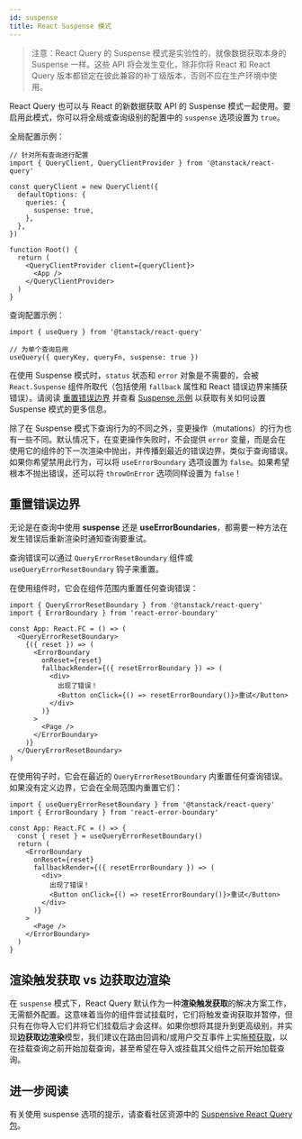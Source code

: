 ```yaml
---
id: suspense
title: React Suspense 模式
---
```


> 注意：React Query 的 Suspense 模式是实验性的，就像数据获取本身的 Suspense 一样。这些 API 将会发生变化，除非你将 React 和 React Query 版本都锁定在彼此兼容的补丁级版本，否则不应在生产环境中使用。

React Query 也可以与 React 的新数据获取 API 的 Suspense 模式一起使用。要启用此模式，你可以将全局或查询级别的配置中的 `suspense` 选项设置为 `true`。

全局配置示例：

```tsx
// 针对所有查询进行配置
import { QueryClient, QueryClientProvider } from '@tanstack/react-query'

const queryClient = new QueryClient({
  defaultOptions: {
    queries: {
      suspense: true,
    },
  },
})

function Root() {
  return (
    <QueryClientProvider client={queryClient}>
      <App />
    </QueryClientProvider>
  )
}
```

查询配置示例：

```tsx
import { useQuery } from '@tanstack/react-query'

// 为单个查询启用
useQuery({ queryKey, queryFn, suspense: true })
```

在使用 Suspense 模式时，`status` 状态和 `error` 对象是不需要的，会被 `React.Suspense` 组件所取代（包括使用 `fallback` 属性和 React 错误边界来捕获错误）。请阅读 [重置错误边界](#resetting-error-boundaries) 并查看 [Suspense 示例](https://codesandbox.io/s/github/tannerlinsley/react-query/tree/main/examples/react/suspense) 以获取有关如何设置 Suspense 模式的更多信息。

除了在 Suspense 模式下查询行为的不同之外，变更操作（mutations）的行为也有一些不同。默认情况下，在变更操作失败时，不会提供 `error` 变量，而是会在使用它的组件的下一次渲染中抛出，并传播到最近的错误边界，类似于查询错误。如果你希望禁用此行为，可以将 `useErrorBoundary` 选项设置为 `false`。如果希望根本不抛出错误，还可以将 `throwOnError` 选项同样设置为 `false`！

## 重置错误边界

无论是在查询中使用 **suspense** 还是 **useErrorBoundaries**，都需要一种方法在发生错误后重新渲染时通知查询要重试。

查询错误可以通过 `QueryErrorResetBoundary` 组件或 `useQueryErrorResetBoundary` 钩子来重置。

在使用组件时，它会在组件范围内重置任何查询错误：

```tsx
import { QueryErrorResetBoundary } from '@tanstack/react-query'
import { ErrorBoundary } from 'react-error-boundary'

const App: React.FC = () => (
  <QueryErrorResetBoundary>
    {({ reset }) => (
      <ErrorBoundary
        onReset={reset}
        fallbackRender={({ resetErrorBoundary }) => (
          <div>
            出现了错误！
            <Button onClick={() => resetErrorBoundary()}>重试</Button>
          </div>
        )}
      >
        <Page />
      </ErrorBoundary>
    )}
  </QueryErrorResetBoundary>
)
```

在使用钩子时，它会在最近的 `QueryErrorResetBoundary` 内重置任何查询错误。如果没有定义边界，它会在全局范围内重置它们：

```tsx
import { useQueryErrorResetBoundary } from '@tanstack/react-query'
import { ErrorBoundary } from 'react-error-boundary'

const App: React.FC = () => {
  const { reset } = useQueryErrorResetBoundary()
  return (
    <ErrorBoundary
      onReset={reset}
      fallbackRender={({ resetErrorBoundary }) => (
        <div>
          出现了错误！
          <Button onClick={() => resetErrorBoundary()}>重试</Button>
        </div>
      )}
    >
      <Page />
    </ErrorBoundary>
  )
}
```

## 渲染触发获取 vs 边获取边渲染

在 `suspense` 模式下，React Query 默认作为一种**渲染触发获取**的解决方案工作，无需额外配置。这意味着当你的组件尝试挂载时，它们将触发查询获取并暂停，但只有在你导入它们并将它们挂载后才会这样。如果你想将其提升到更高级别，并实现**边获取边渲染**模型，我们建议在路由回调和/或用户交互事件上实施[预获取](../guides/prefetching)，以在挂载查询之前开始加载查询，甚至希望在导入或挂载其父组件之前开始加载查询。

## 进一步阅读

有关使用 suspense 选项的提示，请查看社区资源中的 [Suspensive React Query 包](../community/suspensive-react-query)。
